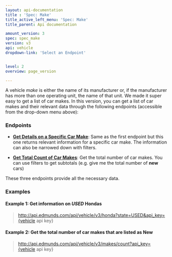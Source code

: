 ```yaml
---
layout: api-documentation
title : 'Spec: Make'
title_active_left_menu: 'Spec: Make'
title_parent: Api documentation

amount_version: 3
spec: spec_make
version: v3
api: vehicle
dropdown-link: 'Select an Endpoint'


level: 2
overview: page_version

---
```


<div class="info-message">

A vehicle <i>make</i> is either the name of its manufacturer or, if the manufacturer has more than one operating unit, the name of that unit. We made it super easy to get a list of car makes. In this version, you can get a list of car makes and their relevant data through the following endpoints (accessible from the drop-down menu above):

</div>

### Endpoints

* [**Get Details on a Specific Car Make**](/api-documentation/vehicle/spec_make/v3/01_make_details/api-description.html): Same as the first endpoint but this one returns relevant information for a specific car make. The information can also be narrowed down with filters.

* [**Get Total Count of Car Makes**](/api-documentation/vehicle/spec_make/v3/02_makes_count/api-description.html): Get the total number of car makes. You can use filters to get subtotals (e.g. give me the total number of __new__ cars)

These three endpoints provide all the necessary data.

### Examples

#### Example 1: Get information on _USED_ Hondas

> http://api.edmunds.com/api/vehicle/v3/honda?state=USED&api_key={vehicle api key}

#### Example 2: Get the total number of car makes that are listed as __New__

> http://api.edmunds.com/api/vehicle/v3/makes/count?api_key={vehicle api key}
